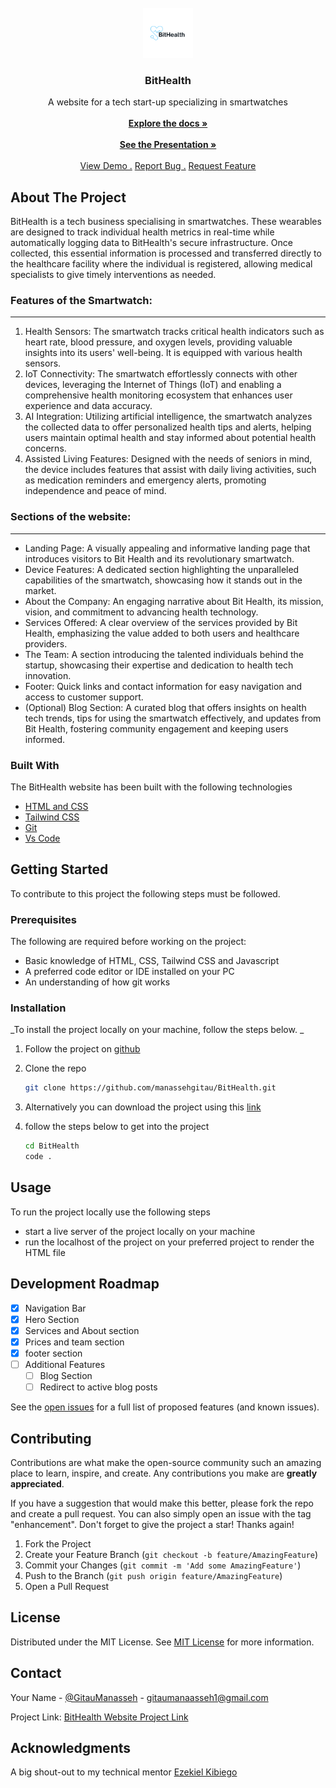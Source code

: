 
<br/>
<div align="center">
<a href="https://github.com/manassehgitau/BitHealth">
<img src="./assets/imgs/bitHealth.png" alt="Logo" width="80" height="80">
</a>
<h3 align="center">BitHealth</h3>
<p align="center">
A website for a tech start-up specializing in smartwatches
<br/>
<br/>
<a href="https://github.com/manassehgitau/BitHealth/blob/main/README.md"><strong>Explore the docs »</strong></a>
 <br />
 <br />
<a href="https://github.com/manassehgitau/BitHealth/blob/main/README.md](https://www.canva.com/design/DAF_ycM3wBI/eg9OvrqC8Zj7PkHeUQ16rg/view?utm_content=DAF_ycM3wBI&utm_campaign=designshare&utm_medium=link2&utm_source=uniquelinks&utlId=h9f1517011b)"><strong>See the Presentation »</strong></a>
<br/>
<br/>
<a href="https://manassehgitau.github.io/BitHealth/">View Demo .</a>  
<a href="https://github.com/manassehgitau/BitHealth/issues">Report Bug .</a>
<a href="https://github.com/manassehgitau/BitHealth/issues">Request Feature</a>
</p>
</div>

 ## About The Project 

 <!-- > An Image of the screenshot is added -->

<!-- ![Product Screenshot](./assets/imgs/hero.png) -->

BitHealth is a tech business specialising in smartwatches. These wearables are designed to track individual health metrics in real-time while automatically logging data to BitHealth's secure infrastructure. Once collected, this essential information is processed and transferred directly to the healthcare facility where the individual is registered, allowing medical specialists to give timely interventions as needed.

### Features of the Smartwatch:
---

1. Health Sensors: The smartwatch tracks critical health indicators such as heart rate, blood pressure, and oxygen levels, providing valuable insights into its users' well-being. It is equipped with various health sensors.
2. IoT Connectivity: The smartwatch effortlessly connects with other devices, leveraging the Internet of Things (IoT) and enabling a comprehensive health monitoring ecosystem that enhances user experience and data accuracy.
3. AI Integration: Utilizing artificial intelligence, the smartwatch analyzes the collected data to offer personalized health tips and alerts, helping users maintain optimal health and stay informed about potential health concerns.
4. Assisted Living Features: Designed with the needs of seniors in mind, the device includes features that assist with daily living activities, such as medication reminders and emergency alerts, promoting independence and peace of mind.


### Sections of the website:
---

- Landing Page: A visually appealing and informative landing page that introduces visitors to Bit Health and its revolutionary smartwatch.
- Device Features: A dedicated section highlighting the unparalleled capabilities of the smartwatch, showcasing how it stands out in the market.
- About the Company: An engaging narrative about Bit Health, its mission, vision, and commitment to advancing health technology.
- Services Offered: A clear overview of the services provided by Bit Health, emphasizing the value added to both users and healthcare providers.
- The Team: A section introducing the talented individuals behind the startup, showcasing their expertise and dedication to health tech innovation.
- Footer: Quick links and contact information for easy navigation and access to customer support.
- (Optional) Blog Section: A curated blog that offers insights on health tech trends, tips for using the smartwatch effectively, and updates from Bit Health, fostering community engagement and keeping users informed.



 ### Built With
The BitHealth website has been built with the following technologies
- [HTML and CSS]()
- [Tailwind CSS]()
- [Git]()
- [Vs Code]()

 ## Getting Started
To contribute to this project the following steps must be followed.
 ### Prerequisites

The following are required before working on the project:
  - Basic knowledge of HTML, CSS, Tailwind CSS and Javascript
  - A preferred code editor or IDE installed on your PC
  - An understanding of how  git works

 ### Installation

_To install the project locally on your machine,  follow the steps below. _

1. Follow the project on [github](https://github.com/manassehgitau/BitHealth)
2. Clone the repo
   ```sh
   git clone https://github.com/manassehgitau/BitHealth.git
   ```
3. Alternatively you can download the project using this [link](https://github.com/manassehgitau/BitHealth)
   
4. follow the steps below to get into the project
   ```bash
   cd BitHealth
   code .
   ```
 ## Usage

To run the project locally use the following steps
- start a live server of the project locally on your machine
- run the localhost of the project on your preferred project to render the HTML file

 ##  Development Roadmap

- [x] Navigation  Bar
- [x] Hero Section
- [x] Services and  About section
- [x] Prices and team section
- [x] footer section
- [ ] Additional Features
  - [ ] Blog Section
  - [ ] Redirect to active blog posts

See the [open issues](https://github.com/manassehgitau/BitHealth/issues) for a full list of proposed features (and known issues).

 ## Contributing

Contributions are what make the open-source community such an amazing place to learn, inspire, and create. Any contributions you make are **greatly appreciated**.

If you have a suggestion that would make this better, please fork the repo and create a pull request. You can also simply open an issue with the tag "enhancement".
Don't forget to give the project a star! Thanks again!

1. Fork the Project
2. Create your Feature Branch (`git checkout -b feature/AmazingFeature`)
3. Commit your Changes (`git commit -m 'Add some AmazingFeature'`)
4. Push to the Branch (`git push origin feature/AmazingFeature`)
5. Open a Pull Request

 ## License

Distributed under the MIT License. See [MIT License](https://opensource.org/licenses/MIT) for more information.
 ## Contact

Your Name - [@GitauManasseh](https://twitter.com/GitauManasseh) - gitaumanaasseh1@gmail.com

Project Link: [BitHealth Website Project Link](https://github.com/manassehgitau/BitHealth)
 ## Acknowledgments

A big shout-out to my technical mentor 
[Ezekiel Kibiego](https://github.com/ezekielkibiego)


